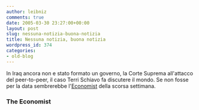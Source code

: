 ```yaml
---
author: leibniz
comments: true
date: 2005-03-30 23:27:00+00:00
layout: post
slug: nessuna-notizia-buona-notizia
title: Nessuna notizia, buona notizia
wordpress_id: 374
categories:
- old-blog
---
```


In Iraq ancora non e stato formato un governo, la Corte Suprema
all'attacco del peer-to-peer, il caso Terri Schiavo fa discutere il
mondo. Se non fosse per la data sembrerebbe l'[Economist](http://www.economist.com/) della scorsa settimana.  



### The Economist
